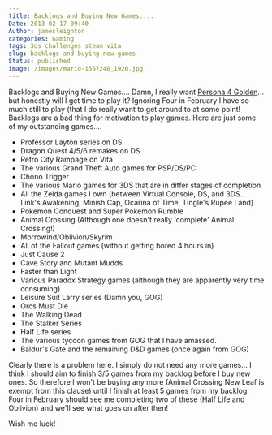```yaml
---
title: Backlogs and Buying New Games....
Date: 2013-02-17 09:40
Author: jamesleighton
categories: Gaming
tags: 3ds challenges steam vita
slug: backlogs-and-buying-new-games
Status: published
image: /images/mario-1557240_1920.jpg
---
```


Backlogs and Buying New Games....  Damn, I really want [Persona 4 Golden](http://www.amazon.co.uk/gp/product/B009RH725S/ref=as_li_ss_tl?ie=UTF8&camp=1634&creative=19450&creativeASIN=B009RH725S&linkCode=as2&tag=trrxf-21)... but honestly will I get time to play it? Ignoring Four in February I have so much still to play (that I do really want to get around to at some point! Backlogs are a bad thing for motivation to play games. Here are just some of my outstanding games....  
* Professor Layton series on DS  
* Dragon Quest 4/5/6 remakes on DS  
* Retro City Rampage on Vita  
* The various Grand Theft Auto games for PSP/DS/PC  
* Chono Trigger  
* The various Mario games for 3DS that are in differ stages of completion  
* All the Zelda games I own (between Virtual Console, DS, and 3DS.. Link's Awakening, Minish Cap, Ocarina of Time, Tingle's Rupee Land)  
* Pokemon Conquest and Super Pokemon Rumble  
* Animal Crossing (Although one doesn't really 'complete' Animal Crossing!)  
* Morrowind/Oblivion/Skyrim  
* All of the Fallout games (without getting bored 4 hours in)  
* Just Cause 2  
* Cave Story and Mutant Mudds  
* Faster than Light  
* Various Paradox Strategy games (although they are apparently very time consuming)  
* Leisure Suit Larry series (Damn you, GOG)  
* Orcs Must Die  
* The Walking Dead  
* The Stalker Series  
* Half Life series  
* The various tycoon games from GOG that I have amassed.  
* Baldur's Gate and the remaining D&D games (once again from GOG)

Clearly there is a problem here. I simply do not need any more games... I think I should aim to finish 3/5 games from my backlog before I buy new ones. So therefore I won't be buying any more (Animal Crossing New Leaf is exempt from this clause) until I finish at least 5 games from my backlog. Four in February should see me completing two of these (Half Life and Oblivion) and we'll see what goes on after then!

Wish me luck!
